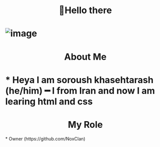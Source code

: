 
<h1 align="center">
👋Hello there
<h1/>
 

![image](https://user-images.githubusercontent.com/120823949/225657366-f3cbe50c-cbdb-4ca7-b8ba-742a09b15013.png)
 
<h1 align="center">
     About Me
<h1/>
 * Heya I am soroush khasehtarash  (he/him) ━ I from Iran and now I am learing html and css
  
<h1 align="center">
     My Role 
</h1>
* Owner (https://github.com/NoxClan)
